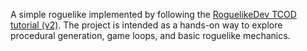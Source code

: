 A simple roguelike implemented by following the [RoguelikeDev TCOD tutorial (v2)](https://rogueliketutorials.com/tutorials/tcod/v2/). The project is intended as a hands-on way to explore procedural generation, game loops, and basic roguelike mechanics.